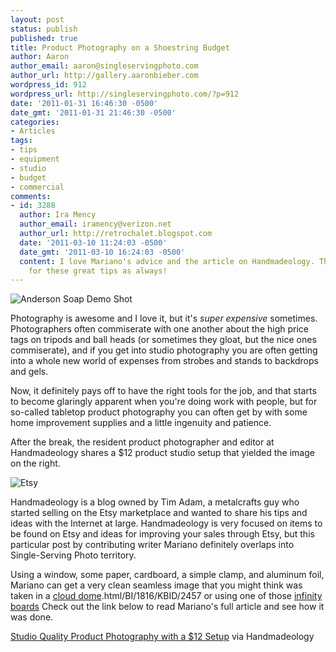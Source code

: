 ```yaml
---
layout: post
status: publish
published: true
title: Product Photography on a Shoestring Budget
author: Aaron
author_email: aaron@singleservingphoto.com
author_url: http://gallery.aaronbieber.com
wordpress_id: 912
wordpress_url: http://singleservingphoto.com/?p=912
date: '2011-01-31 16:46:30 -0500'
date_gmt: '2011-01-31 21:46:30 -0500'
categories:
- Articles
tags:
- tips
- equipment
- studio
- budget
- commercial
comments:
- id: 3288
  author: Ira Mency
  author_email: iramency@verizon.net
  author_url: http://retrochalet.blogspot.com
  date: '2011-03-10 11:24:03 -0500'
  date_gmt: '2011-03-10 16:24:03 -0500'
  content: I love Mariano's advice and the article on Handmadeology. Thanks so much
    for these great tips as always!
---
```

![](http://singleservingphoto.com/wp-content/uploads/2011/01/T01-01-e1296509300132-91x300.jpg "Anderson Soap Demo Shot")

Photography is awesome and I love it, but it's _super expensive_
sometimes. Photographers often commiserate with one another about the
high price tags on tripods and ball heads (or sometimes they gloat, but
the nice ones commiserate), and if you get into studio photography you
are often getting into a whole new world of expenses from strobes and
stands to backdrops and gels.

Now, it definitely pays off to have the right tools for the job, and
that starts to become glaringly apparent when you're doing work with
people, but for so-called tabletop product photography you can often get
by with some home improvement supplies and a little ingenuity and
patience.

After the break, the resident product photographer and editor at
Handmadeology shares a \$12 product studio setup that yielded the image
on the right.<span id="more"></span><span id="more-912"></span>

![](http://singleservingphoto.com/wp-content/uploads/2011/01/Screen-shot-2011-01-31-at-4.15.39-PM.png "Etsy")

Handmadeology is a blog owned by Tim Adam, a metalcrafts guy who started
selling on the Etsy marketplace and wanted to share his tips and ideas
with the Internet at large. Handmadeology is very focused on items to be
found on Etsy and ideas for improving your sales through Etsy, but this
particular post by contributing writer Mariano definitely overlaps into
Single-Serving Photo territory.

Using a window, some paper, cardboard, a simple clamp, and aluminum
foil, Mariano can get a very clean seamless image that you might think
was taken in a [cloud
dome](http://www.bhphotovideo.com/c/product/347666-REG/Cloud_Dome_CD159012_Cloud_Dome_90mm).html/BI/1816/KBID/2457
or using one of those [infinity
boards](http://www.bhphotovideo.com/c/product/347667-REG/Cloud_Dome_CDIB18W_Infinity_Board_Matte_White.html/BI/1816/KBID/2457.)
Check out the link below to read Mariano's full article and see how it
was done.

[Studio Quality Product Photography with a \$12
Setup](http://www.handmadeology.com/studio-quality-product-photography-with-a-12-set-up/)
via Handmadeology
